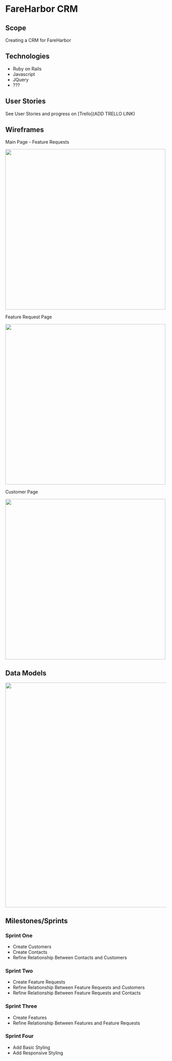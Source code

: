 # FareHarbor CRM

## Scope

Creating a CRM for FareHarbor

## Technologies

- Ruby on Rails
- Javascript
- JQuery
- ???

## User Stories

See User Stories and progress on [Trello](ADD TRELLO LINK)

## Wireframes

Main Page - Feature Requests

<img src="http://i.imgur.com/E0EBxRR.png" width="500px">

Feature Request Page

<img src="http://i.imgur.com/pkkgqGC.png" width="500px">

Customer Page

<img src="http://i.imgur.com/nKjDRop.png" width="500px">

## Data Models

<img src="http://i.imgur.com/Gq5Mj10.png" width="700px">

## Milestones/Sprints
 
### Sprint One

- Create Customers
- Create Contacts
- Refine Relationship Between Contacts and Customers

### Sprint Two

- Create Feature Requests
- Refine Relationship Between Feature Requests and Customers
- Refine Relationship Between Feature Requests and Contacts

### Sprint Three

- Create Features
- Refine Relationship Between Features and Feature Requests

### Sprint Four

- Add Basic Styling
- Add Responsive Styling
